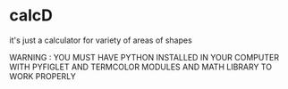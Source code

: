 # calcD
it's just a calculator for variety of areas of shapes 

WARNING : YOU MUST HAVE PYTHON INSTALLED IN YOUR COMPUTER WITH PYFIGLET AND TERMCOLOR MODULES AND MATH LIBRARY TO WORK PROPERLY
